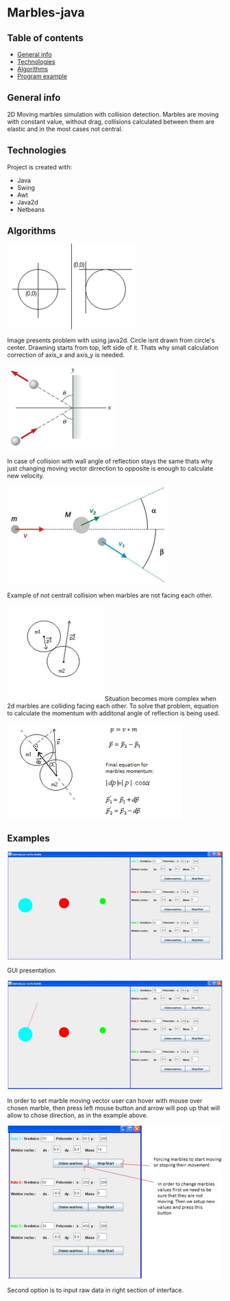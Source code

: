 # Marbles-java


## Table of contents
* [General info](#general-info)
* [Technologies](#technologies)
* [Algorithms](#algorithms)
* [Program example](#examples)


## General info
2D Moving marbles simulation with collision detection. Marbles are moving with constant value, without drag, collisions calculated between them are elastic and in the most cases not central. 
	
## Technologies
Project is created with:
* Java 
* Swing
* Awt
* Java2d
* Netbeans

## Algorithms

![Algorithm schema](./images/circle_not_central.png)

Image presents problem with using java2d. Circle isnt drawn from circle's center. Drawning starts from top, left side of it. Thats why small calculation correction of axis_x and axis_y  is needed.
 
![Algorithm schema](./images/collision_wall.jpg)

 In case of collision with wall angle of reflection stays the same thats why just changing moving vector dirrection to opposite is enough to calculate new velocity.

![Algorithm schema](./images/collision_not_central.jpg)

Example of not centrall collision when marbles are not facing each other.

![Algorithm schema](./images/collision_1.jpg)
 Situation becomes more complex when 2d marbles are colliding facing each other. To solve that problem, equation to calculate the momentum with additonal angle of reflection is being used.

![Algorithm schema](./images/calculation_momentum.jpg)

## Examples 

![Example](./images/program_on_1.jpg)

GUI presentation.

![Example](./images/program_on_setting_vector.jpg)

In order to set marble moving vector user can hover with mouse over chosen marble, then press left mouse button and arrow will pop up that will allow to chose direction, as in the example above.


![Example](./images/program_on_2.jpg)

Second option is to input raw data in right section of interface.
